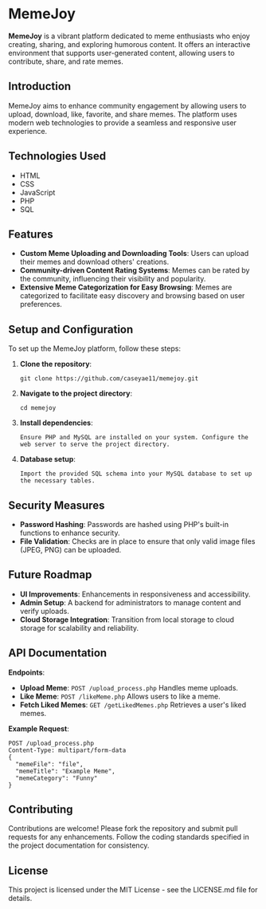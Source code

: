 # MemeJoy

**MemeJoy** is a vibrant platform dedicated to meme enthusiasts who enjoy creating, sharing, and exploring humorous content. It offers an interactive environment that supports user-generated content, allowing users to contribute, share, and rate memes.

## Introduction

MemeJoy aims to enhance community engagement by allowing users to upload, download, like, favorite, and share memes. The platform uses modern web technologies to provide a seamless and responsive user experience.

## Technologies Used

- HTML
- CSS
- JavaScript
- PHP
- SQL

## Features

- **Custom Meme Uploading and Downloading Tools**: Users can upload their memes and download others' creations.
- **Community-driven Content Rating Systems**: Memes can be rated by the community, influencing their visibility and popularity.
- **Extensive Meme Categorization for Easy Browsing**: Memes are categorized to facilitate easy discovery and browsing based on user preferences.

## Setup and Configuration

To set up the MemeJoy platform, follow these steps:

1. **Clone the repository**:
   ```
   git clone https://github.com/caseyae11/memejoy.git
   ```
2. **Navigate to the project directory**:
   ```
   cd memejoy
   ```
3. **Install dependencies**:
   ```
   Ensure PHP and MySQL are installed on your system. Configure the web server to serve the project directory.
   ```
4. **Database setup**:
   ```
   Import the provided SQL schema into your MySQL database to set up the necessary tables.
   ```

## Security Measures

- **Password Hashing**: Passwords are hashed using PHP's built-in functions to enhance security.
- **File Validation**: Checks are in place to ensure that only valid image files (JPEG, PNG) can be uploaded.

## Future Roadmap

- **UI Improvements**: Enhancements in responsiveness and accessibility.
- **Admin Setup**: A backend for administrators to manage content and verify uploads.
- **Cloud Storage Integration**: Transition from local storage to cloud storage for scalability and reliability.

## API Documentation

**Endpoints**:
- **Upload Meme**: `POST /upload_process.php` Handles meme uploads.
- **Like Meme**: `POST /likeMeme.php` Allows users to like a meme.
- **Fetch Liked Memes**: `GET /getLikedMemes.php` Retrieves a user's liked memes.

**Example Request**:
```
POST /upload_process.php
Content-Type: multipart/form-data
{
  "memeFile": "file",
  "memeTitle": "Example Meme",
  "memeCategory": "Funny"
}
```

## Contributing

Contributions are welcome! Please fork the repository and submit pull requests for any enhancements. Follow the coding standards specified in the project documentation for consistency.

## License

This project is licensed under the MIT License - see the LICENSE.md file for details.

